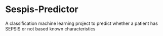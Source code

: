# Sespis-Predictor
A classification machine learning project to predict whether a patient has SEPSIS or not based known characteristics
